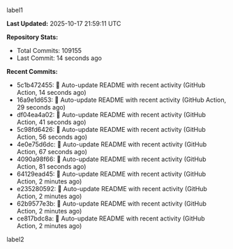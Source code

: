 
label1 
<!-- ACTIVITY_START -->
**Last Updated:** 2025-10-17 21:59:11 UTC

**Repository Stats:**
- Total Commits: 109155
- Last Commit: 14 seconds ago

**Recent Commits:**
- 5c1b472455: 🤖 Auto-update README with recent activity (GitHub Action, 14 seconds ago)
- 16a9e1d653: 🤖 Auto-update README with recent activity (GitHub Action, 29 seconds ago)
- df04ea4a02: 🤖 Auto-update README with recent activity (GitHub Action, 41 seconds ago)
- 5c98fd6426: 🤖 Auto-update README with recent activity (GitHub Action, 56 seconds ago)
- 4e0e75d6dc: 🤖 Auto-update README with recent activity (GitHub Action, 67 seconds ago)
- 4090a98f66: 🤖 Auto-update README with recent activity (GitHub Action, 81 seconds ago)
- 64129ead45: 🤖 Auto-update README with recent activity (GitHub Action, 2 minutes ago)
- e235280592: 🤖 Auto-update README with recent activity (GitHub Action, 2 minutes ago)
- 62b9577e3b: 🤖 Auto-update README with recent activity (GitHub Action, 2 minutes ago)
- ce817bdc8a: 🤖 Auto-update README with recent activity (GitHub Action, 2 minutes ago)
<!-- ACTIVITY_END -->

label2

